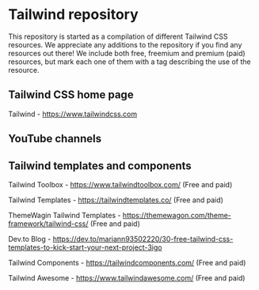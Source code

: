# Tailwind repository

This repository is started as a compilation of different Tailwind CSS resources. We appreciate any additions to the repository if you find any resources out there!
We include both free, freemium and premium (paid) resources, but mark each one of them with a tag describing the use of the resource.

## Tailwind CSS home page
Tailwind - https://www.tailwindcss.com

## YouTube channels

## Tailwind templates and components
Tailwind Toolbox - https://www.tailwindtoolbox.com/ (Free and paid)

Tailwind Templates - https://tailwindtemplates.co/ (Free and paid)

ThemeWagin Tailwind Templates - https://themewagon.com/theme-framework/tailwind-css/ (Free and paid)

Dev.to Blog - https://dev.to/mariann93502220/30-free-tailwind-css-templates-to-kick-start-your-next-project-3igo

Tailwind Components - https://tailwindcomponents.com/ (Free and paid)

Tailwind Awesome - https://www.tailwindawesome.com/ (Free and paid)
